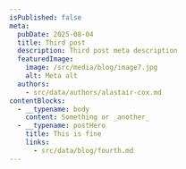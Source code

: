 ```yaml
---
isPublished: false
meta:
  pubDate: 2025-08-04
  title: Third post
  description: Third post meta description
  featuredImage:
    image: /src/media/blog/image7.jpg
    alt: Meta alt
  authors:
    - src/data/authors/alastair-cox.md
contentBlocks:
  - __typename: body
    content: Something or _another_
  - __typename: postHero
    title: This is fine
    links:
      - src/data/blog/fourth.md
---
```

